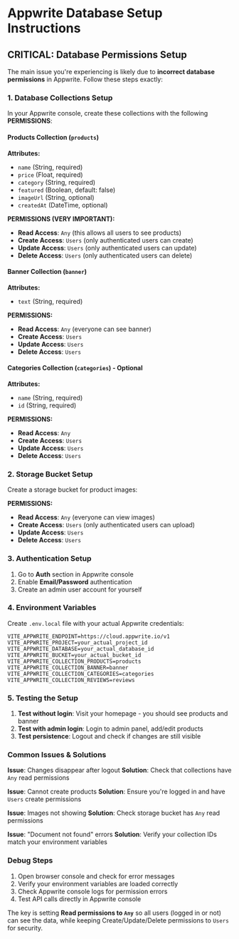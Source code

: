 # Appwrite Database Setup Instructions

## CRITICAL: Database Permissions Setup

The main issue you're experiencing is likely due to **incorrect database permissions** in Appwrite. Follow these steps exactly:

### 1. Database Collections Setup

In your Appwrite console, create these collections with the following **PERMISSIONS**:

#### Products Collection (`products`)
**Attributes:**
- `name` (String, required)
- `price` (Float, required) 
- `category` (String, required)
- `featured` (Boolean, default: false)
- `imageUrl` (String, optional)
- `createdAt` (DateTime, optional)

**PERMISSIONS (VERY IMPORTANT):**
- **Read Access**: `Any` (this allows all users to see products)
- **Create Access**: `Users` (only authenticated users can create)
- **Update Access**: `Users` (only authenticated users can update)
- **Delete Access**: `Users` (only authenticated users can delete)

#### Banner Collection (`banner`)
**Attributes:**
- `text` (String, required)

**PERMISSIONS:**
- **Read Access**: `Any` (everyone can see banner)
- **Create Access**: `Users`
- **Update Access**: `Users` 
- **Delete Access**: `Users`

#### Categories Collection (`categories`) - Optional
**Attributes:**
- `name` (String, required)
- `id` (String, required)

**PERMISSIONS:**
- **Read Access**: `Any`
- **Create Access**: `Users`
- **Update Access**: `Users`
- **Delete Access**: `Users`

### 2. Storage Bucket Setup

Create a storage bucket for product images:

**PERMISSIONS:**
- **Read Access**: `Any` (everyone can view images)
- **Create Access**: `Users` (only authenticated users can upload)
- **Update Access**: `Users`
- **Delete Access**: `Users`

### 3. Authentication Setup

1. Go to **Auth** section in Appwrite console
2. Enable **Email/Password** authentication
3. Create an admin user account for yourself

### 4. Environment Variables

Create `.env.local` file with your actual Appwrite credentials:

```env
VITE_APPWRITE_ENDPOINT=https://cloud.appwrite.io/v1
VITE_APPWRITE_PROJECT=your_actual_project_id
VITE_APPWRITE_DATABASE=your_actual_database_id
VITE_APPWRITE_BUCKET=your_actual_bucket_id
VITE_APPWRITE_COLLECTION_PRODUCTS=products
VITE_APPWRITE_COLLECTION_BANNER=banner
VITE_APPWRITE_COLLECTION_CATEGORIES=categories
VITE_APPWRITE_COLLECTION_REVIEWS=reviews
```

### 5. Testing the Setup

1. **Test without login**: Visit your homepage - you should see products and banner
2. **Test with admin login**: Login to admin panel, add/edit products
3. **Test persistence**: Logout and check if changes are still visible

### Common Issues & Solutions

**Issue**: Changes disappear after logout
**Solution**: Check that collections have `Any` read permissions

**Issue**: Cannot create products
**Solution**: Ensure you're logged in and have `Users` create permissions

**Issue**: Images not showing
**Solution**: Check storage bucket has `Any` read permissions

**Issue**: "Document not found" errors
**Solution**: Verify your collection IDs match your environment variables

### Debug Steps

1. Open browser console and check for error messages
2. Verify your environment variables are loaded correctly
3. Check Appwrite console logs for permission errors
4. Test API calls directly in Appwrite console

The key is setting **Read permissions to `Any`** so all users (logged in or not) can see the data, while keeping Create/Update/Delete permissions to `Users` for security.